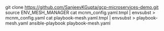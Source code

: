 git clone https://github.com/SanjeevKGupta/gcp-microservices-demo.git
source ENV_MESH_MANAGER
cat mcnm_config.yaml.tmpl | envsubst > mcnm_config.yaml
cat playbook-mesh.yaml.tmpl | envsubst > playbook-mesh.yaml
ansible-playbook playbook-mesh.yaml
